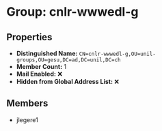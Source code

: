 # Group: cnlr-wwwedl-g

## Properties

- **Distinguished Name:** `CN=cnlr-wwwedl-g,OU=unil-groups,OU=gesu,DC=ad,DC=unil,DC=ch`
- **Member Count:** 1
- **Mail Enabled:** ❌
- **Hidden from Global Address List:** ❌

## Members

- jlegere1
